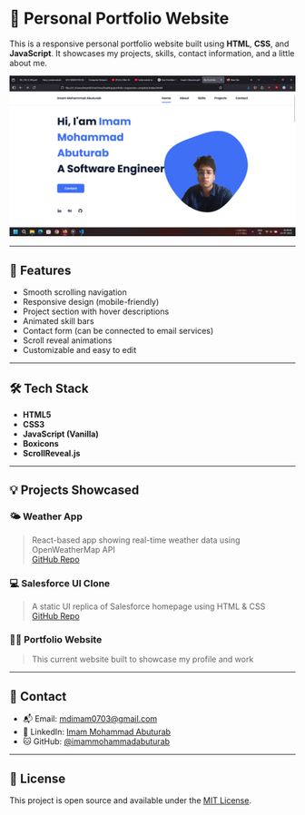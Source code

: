 # 💼 Personal Portfolio Website

This is a responsive personal portfolio website built using **HTML**, **CSS**, and **JavaScript**. It showcases my projects, skills, contact information, and a little about me.

![Screenshot](assets/img/portfolio.jpg)

---

## 📌 Features

- Smooth scrolling navigation
- Responsive design (mobile-friendly)
- Project section with hover descriptions
- Animated skill bars
- Contact form (can be connected to email services)
- Scroll reveal animations
- Customizable and easy to edit

---

## 🛠️ Tech Stack

- **HTML5**
- **CSS3**
- **JavaScript (Vanilla)**
- **Boxicons**
- **ScrollReveal.js**

---

## 💡 Projects Showcased

### 🌤 Weather App
> React-based app showing real-time weather data using OpenWeatherMap API  
[GitHub Repo](https://github.com/imammohammadabuturab/Weather-App)

### 💻 Salesforce UI Clone
> A static UI replica of Salesforce homepage using HTML & CSS  
[GitHub Repo](https://github.com/imammohammadabuturab/salesforce-ui-clone)

### 🧑‍💼 Portfolio Website
> This current website built to showcase my profile and work

---

## 📧 Contact

- 📬 Email: [mdimam0703@gmail.com](mailto:mdimam0703@gmail.com)
- 💼 LinkedIn: [Imam Mohammad Abuturab](https://www.linkedin.com/in/imammohammadabuturab/)
- 🐱 GitHub: [@imammohammadabuturab](https://github.com/imammohammadabuturab)

---

## 📄 License

This project is open source and available under the [MIT License](LICENSE).





